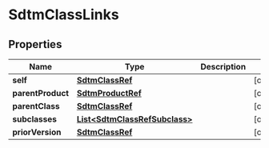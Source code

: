 

# SdtmClassLinks


## Properties

| Name | Type | Description | Notes |
|------------ | ------------- | ------------- | -------------|
|**self** | [**SdtmClassRef**](SdtmClassRef.md) |  |  [optional] |
|**parentProduct** | [**SdtmProductRef**](SdtmProductRef.md) |  |  [optional] |
|**parentClass** | [**SdtmClassRef**](SdtmClassRef.md) |  |  [optional] |
|**subclasses** | [**List&lt;SdtmClassRefSubclass&gt;**](SdtmClassRefSubclass.md) |  |  [optional] |
|**priorVersion** | [**SdtmClassRef**](SdtmClassRef.md) |  |  [optional] |



